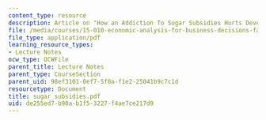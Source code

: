 ```yaml
---
content_type: resource
description: Article on "How an Addiction To Sugar Subsidies Hurts Development."
file: /media/courses/15-010-economic-analysis-for-business-decisions-fall-2004/de255ed7b90ab1f53227f4ae7ce217d9_sugar_subsidies.pdf
file_type: application/pdf
learning_resource_types:
- Lecture Notes
ocw_type: OCWFile
parent_title: Lecture Notes
parent_type: CourseSection
parent_uid: 98ef3101-0ef7-5f0a-f1e2-25041b9c7c1d
resourcetype: Document
title: sugar_subsidies.pdf
uid: de255ed7-b90a-b1f5-3227-f4ae7ce217d9
---
```

